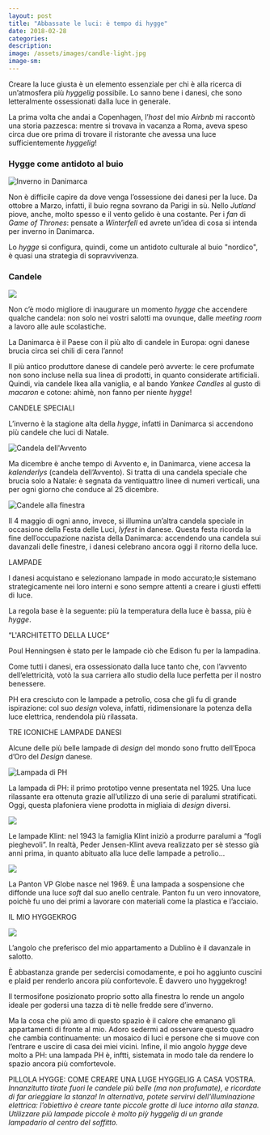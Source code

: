 ```yaml
---
layout: post
title: "Abbassate le luci: è tempo di hygge"
date: 2018-02-28
categories:
description:
image: /assets/images/candle-light.jpg
image-sm:
---
```


Creare la luce giusta è un elemento essenziale per chi è alla ricerca di un’atmosfera più _hyggelig_ possibile. Lo sanno bene i danesi, che sono letteralmente ossessionati dalla luce in generale.   


La prima volta che andai a Copenhagen, l’_host_ del mio _Airbnb_ mi raccontò una storia pazzesca: mentre si trovava in vacanza a Roma, aveva speso circa due ore prima di trovare il ristorante che avessa una luce sufficientemente _hyggelig_!

### Hygge come antidoto al buio

![Inverno in Danimarca](/assets/images/winter.jpg)

Non è difficile capire da dove venga l’ossessione dei danesi per la luce. Da ottobre a Marzo, infatti, il buio regna sovrano da Parigi in sù. Nello _Jutland_ piove, anche, molto spesso e il vento gelido è una costante.  Per i _fan_ di _Game of Thrones_: pensate a _Winterfell_ ed avrete un’idea di cosa si intenda per inverno in Danimarca.

Lo _hygge_ si configura, quindi, come un antidoto culturale al buio "nordico", è quasi una strategia di sopravvivenza.


### Candele

![](/assets/images/candele.jpg)

Non c’è modo migliore di inaugurare un momento _hygge_ che accendere qualche candela: non solo nei vostri salotti ma ovunque, dalle _meeting room_ a lavoro alle aule scolastiche.


La Danimarca è il Paese con il più alto di candele in Europa: ogni danese brucia circa sei chili di cera l’anno!  


Il più antico produttore danese di candele però avverte: le cere profumate non sono incluse nella sua linea di prodotti, in quanto considerate artificiali. Quindi, via candele Ikea alla vaniglia,  e al bando _Yankee Candles_ al gusto di _macaron_ e cotone: ahimè, non fanno per niente _hygge_!

CANDELE SPECIALI

L’inverno è la stagione alta della _hygge_, infatti in Danimarca si accendono più candele che luci di Natale.  

![Candela dell'Avvento](/assets/images/advent-candle.jpg)


Ma dicembre è anche tempo di Avvento e, in Danimarca, viene accesa la _kalenderlys_ (candela dell’Avvento). Si tratta di una candela speciale che brucia solo a Natale:  è segnata da ventiquattro linee di numeri verticali, una per ogni giorno che conduce al 25 dicembre.

![Candele alla finestra](/assets/images/light-party.jpg)  



Il 4 maggio di ogni anno, invece, si illumina un’altra candela speciale in occasione della Festa delle Luci, _lyfest_ in danese. Questa festa ricorda la fine dell’occupazione nazista della Danimarca: accendendo una candela sui davanzali delle finestre, i danesi celebrano ancora oggi il ritorno della luce.


LAMPADE

I danesi acquistano e selezionano lampade in modo accurato;le sistemano strategicamente nei loro interni e sono sempre attenti a creare i giusti effetti di luce.  

La regola base è la seguente: più la temperatura della luce è bassa, più è _hygge_.


“L'ARCHITETTO DELLA LUCE”

Poul Henningsen è stato per le lampade ciò che Edison fu per la lampadina.  

Come tutti i danesi, era ossessionato dalla luce tanto che, con l’avvento dell’elettricità, votò la sua carriera allo studio della luce perfetta per il nostro benessere.  

PH era cresciuto con le lampade a petrolio, cosa che gli fu di grande ispirazione: col suo _design_ voleva, infatti, ridimensionare la potenza della luce elettrica, rendendola più rilassata.

TRE ICONICHE LAMPADE DANESI

Alcune delle più belle lampade di _design_ del mondo sono frutto dell’Epoca d’Oro del _Design_ danese.  

![Lampada di PH](/assets/images/ph-lamp.jpg)

La lampada di PH: il primo prototipo venne  presentata nel 1925. Una luce rilassante era ottenuta grazie all’utilizzo di una serie di paralumi stratificati. Oggi, questa plafoniera viene prodotta in migliaia di _design_ diversi.

![](/assets/images/klint-lamp.jpg)

Le lampade Klint: nel 1943 la famiglia Klint iniziò a produrre paralumi a “fogli pieghevoli”. In realtà, Peder Jensen-Klint aveva realizzato per sè stesso già anni prima, in quanto abituato alla luce delle lampade a petrolio...

![](/assets/images/panton-lamp.jpg)

La Panton VP Globe nasce nel 1969. È una lampada a sospensione che diffonde una luce _soft_ dal suo anello centrale. Panton fu un vero innovatore, poichè fu uno dei primi a lavorare con materiali come la plastica e l’acciaio.  

IL MIO HYGGEKROG  

![](/assets/images/hyggekrog.jpg)

L’angolo che preferisco del mio appartamento a Dublino  è il davanzale in salotto.  


È abbastanza grande per sedercisi comodamente, e poi ho aggiunto cuscini e plaid per renderlo ancora più confortevole. È davvero uno hyggekrog!  


Il termosifone posizionato proprio sotto alla finestra lo rende un angolo ideale per godersi una tazza di tè nelle fredde sere d’inverno.  

Ma la cosa che più amo di questo spazio è il calore che emanano gli appartamenti di fronte al mio. Adoro sedermi ad osservare questo quadro che cambia continuamente: un mosaico di luci e persone che si muove con l’entrare e uscire di casa dei miei vicini.
Infine, il mio angolo _hygge_ deve molto a PH: una lampada PH è, inftti, sistemata in modo tale da rendere lo spazio ancora più comfortevole.

PILLOLA HYGGE: COME CREARE UNA LUGE HYGGELIG A CASA VOSTRA.  
_Innanzitutto tirate fuori le candele più belle (ma non profumate), e ricordate di far arieggiare la stanza!
In alternativa, potete servirvi dell'illuminazione elettrica: l’obiettivo è creare tante piccole grotte di luce intorno alla stanza. Utilizzare più lampade piccole è molto piỳ hyggelig di un grande lampadario al centro del soffitto._
